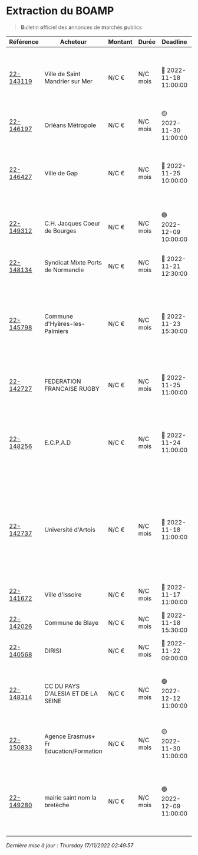 # Extraction du BOAMP
> **B**ulletin **o**fficiel des **a**nnonces de **m**archés **p**ublics

| Référence | Acheteur | Montant | Durée | Deadline | Résumé | Mot clé|
|---|---|---|---|---|---|---|
| [22-143119](https://www.boamp.fr/avis/detail/22-143119) | Ville de Saint Mandrier sur Mer | N/C € | N/C mois | 🔴 2022-11-18 11:00:00 | MARCHÉ RELATIF A L'ACQUISITION D'UN SERVEUR - VIRTUALISATION DES POSTES ET CONTRAT DE MAINTENANCE ASSOCIE | *virtualisation*|
| [22-146197](https://www.boamp.fr/avis/detail/22-146197) | Orléans Métropole | N/C € | N/C mois | 🟡 2022-11-30 11:00:00 | Diagnostics d'ouvrages de stockage d'eau potable | *stockage objet*|
| [22-146427](https://www.boamp.fr/avis/detail/22-146427) | Ville de Gap | N/C € | N/C mois | 🔴 2022-11-25 10:00:00 | Etude de faisabilité pour l'aménagement d'un lieu de diffusion culturel en plein air sur le site de Puymaure - Ville de Gap | *sauvegarde*|
| [22-149312](https://www.boamp.fr/avis/detail/22-149312) | C.H. Jacques Coeur de Bourges | N/C € | N/C mois | 🟢 2022-12-09 10:00:00 | Maintenance sauvegarde DELL NETVAULT du Centre Hospitalier Jacques Coeur de Bourges | *sauvegarde*|
| [22-148134](https://www.boamp.fr/avis/detail/22-148134) | Syndicat Mixte Ports de Normandie | N/C € | N/C mois | 🔴 2022-11-21 12:30:00 | Fourniture et livraison de matériel réseau informatique - SD- WAN | *cloud public*|
| [22-145798](https://www.boamp.fr/avis/detail/22-145798) | Commune d'Hyères-les-Palmiers | N/C € | N/C mois | 🔴 2022-11-23 15:30:00 | INFRASTRUCTURES ET SYSTEMES NUMERIQUES / COMMANDE PUBLIQUE / CAISSE DES ECOLES - Solution de plateforme externe de dématérialisation des marchés publics | *infrastructures systemes*|
| [22-142727](https://www.boamp.fr/avis/detail/22-142727) | FEDERATION FRANCAISE RUGBY | N/C € | N/C mois | 🔴 2022-11-25 11:00:00 | Réalisation des programmes officiels des matchs suivants du XV DE FRANCE masculin. | *serveur*|
| [22-148256](https://www.boamp.fr/avis/detail/22-148256) | E.C.P.A.D | N/C € | N/C mois | 🔴 2022-11-24 11:00:00 | MARCHÉ D'ACQUISITION DE DEUX SERVEURS VIDÉO POUR LA MISE À NIVEAU DES MOYENS TECHNIQUES DE LA POST-PRODUCTION de l'ECPAD-2 LOTS- | *serveur*|
| [22-142737](https://www.boamp.fr/avis/detail/22-142737) | Université d'Artois | N/C € | N/C mois | 🔴 2022-11-18 11:00:00 | Prestation de service pour l'installation, l'intégration et le déploiement du logiciel open source Ametys pour les besoins de gestion de l'offre de formation de l'Université d'Artois, formation et maintenance. | *logiciels*|
| [22-141672](https://www.boamp.fr/avis/detail/22-141672) | Ville d'Issoire | N/C € | N/C mois | 🔴 2022-11-17 11:00:00 | Aménagement du tiers lieux situé 44/46 rue de la Berbiziale à Issoire. | *informatique*|
| [22-142026](https://www.boamp.fr/avis/detail/22-142026) | Commune de Blaye | N/C € | N/C mois | 🔴 2022-11-18 15:30:00 | Maintenance et entretien du parc informatique | *informatique*|
| [22-140568](https://www.boamp.fr/avis/detail/22-140568) | DIRISI | N/C € | N/C mois | 🔴 2022-11-22 09:00:00 | Acquisition de matériels informatiques certifiés TEMPEST | *informatique*|
| [22-148314](https://www.boamp.fr/avis/detail/22-148314) | CC DU PAYS D'ALESIA ET DE LA SEINE | N/C € | N/C mois | 🟢 2022-12-12 11:00:00 | Souscription des contrats d'assurance pour la Communauté de communes du Pays d'Alésia et de la Seine | *informatique*|
| [22-150833](https://www.boamp.fr/avis/detail/22-150833) | Agence Erasmus+ Fr Education/Formation | N/C € | N/C mois | 🟡 2022-11-30 11:00:00 | Contrats d'assurance (bâtiment, matériels informatiques, protection juridique et RC) | *informatique*|
| [22-149280](https://www.boamp.fr/avis/detail/22-149280) | mairie saint nom la bretèche | N/C € | N/C mois | 🟢 2022-12-09 11:00:00 | Le présent marché a pour objet l'assistance aux utilisateurs ainsi que la maintenance du parc informatique de la Commune de Saint-Nom-la-Bretèche | *informatique*|


_Dernière mise à jour : Thursday 17/11/2022 02:49:57_